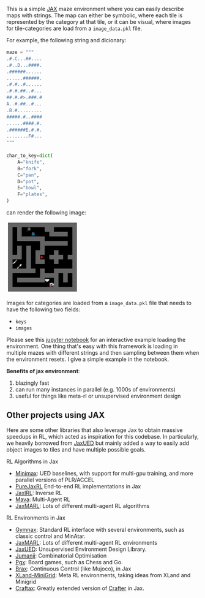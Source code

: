 This is a simple [JAX](https://github.com/google/jax) maze environment where you can easily describe maps with strings. The map can either be symbolic, where each tile is represented by the category at that tile, or it can be visual, where images for tile-categories are load from a `image_data.pkl` file.

For example, the following string and dicionary:
``` python
maze = """
.#.C...##....
.#..D...####.
.######......
......######.
.#.#..#......
.#.#.##..#...
##.#.#>.###.#
A..#.##..#...
.B.#.........
#####.#..####
......####.#.
.######E.#.#.
........F#...
"""

char_to_key=dict(
    A="knife",
    B="fork",
    C="pan",
    D="pot",
    E="bowl",
    F="plates",
)
```

can render the following image:

<img src="example.png" alt="env" style="zoom:40%;" />

Images for categories are loaded from a `image_data.pkl` file that needs to have the following two fields:
- `keys`
- `images`

Please see this [jupyter notebook](example.ipynb) for an interactive example loading the environment. One thing that's easy with this framework is loading in multiple mazes with different strings and then sampling between them when the environment resets. I give a simple example in the notebook.


**Benefits of jax environment**:
1. blazingly fast
2. can run many instances in parallel (e.g. 1000s of environments)
3. useful for things like meta-rl or unsupervised environment design


## Other projects using JAX
Here are some other libraries that also leverage Jax to obtain massive speedups in RL, which acted as inspiration for this codebase. In particularly, we heavily borrowed from [JaxUED](https://github.com/DramaCow/jaxued/) but mainly added a way to easily add object images to tiles and have multiple possible goals.

RL Algorithms in Jax
- [Minimax](https://github.com/facebookresearch/minimax): UED baselines, with support for multi-gpu training, and more parallel versions of PLR/ACCEL
- [PureJaxRL](https://github.com/luchris429/purejaxrl) End-to-end RL implementations in Jax
- [JaxIRL](https://github.com/FLAIROx/jaxirl): Inverse RL
- [Mava](https://github.com/instadeepai/Mava): Multi-Agent RL
- [JaxMARL](https://github.com/FLAIROx/JaxMARL): Lots of different multi-agent RL algorithms

RL Environments in Jax
- [Gymnax](https://github.com/RobertTLange/gymnax): Standard RL interface with several environments, such as classic control and MinAtar.
- [JaxMARL](https://github.com/FLAIROx/JaxMARL): Lots of different multi-agent RL environments
- [JaxUED](https://github.com/DramaCow/jaxued/): Unsupervised Environment Design Library.
- [Jumanji](https://github.com/instadeepai/jumanji): Combinatorial Optimisation
- [Pgx](https://github.com/sotetsuk/pgx): Board games, such as Chess and Go.
- [Brax](https://github.com/google/brax): Continuous Control (like Mujoco), in Jax
- [XLand-MiniGrid](https://github.com/corl-team/xland-minigrid): Meta RL environments, taking ideas from XLand and Minigrid
- [Craftax](https://github.com/MichaelTMatthews/Craftax): Greatly extended version of [Crafter](https://github.com/danijar/crafter) in Jax.
